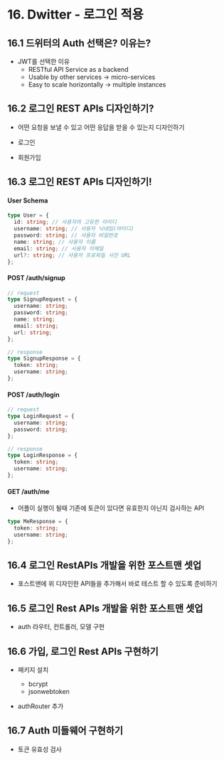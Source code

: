 # 16. Dwitter - 로그인 적용

## 16.1 드위터의 Auth 선택은? 이유는?

- JWT를 선택한 이유
  - RESTful API Service as a backend
  - Usable by other services -> micro-services
  - Easy to scale horizontally -> multiple instances

## 16.2 로그인 REST APIs 디자인하기?

- 어떤 요청을 보낼 수 있고 어떤 응답을 받을 수 있는지 디자인하기

- 로그인
- 회원가입

## 16.3 로그인 REST APIs 디자인하기!

#### User Schema

```typescript
type User = {
  id: string; // 사용자의 고유한 아이디
  username: string; // 사용자 닉네임(아이디)
  password: string; // 사용자 비밀번호
  name: string; // 사용자 이름
  email: string; // 사용자 이메일
  url?: string; // 사용자 프로파일 사진 URL
};
```

#### POST /auth/signup

```typescript
// request
type SignupRequest = {
  username: string;
  password: string;
  name: string;
  email: string;
  url: string;
};

// response
type SignupResponse = {
  token: string;
  username: string;
};
```

#### POST /auth/login

```typescript
// request
type LoginRequest = {
  username: string;
  password: string;
};

// response
type LoginResponse = {
  token: string;
  username: string;
};
```

#### GET /auth/me

- 어플이 실행이 될때 기존에 토큰이 있다면 유효한지 아닌지 검사하는 API

```typescript
type MeResponse = {
  token: string;
  username: string;
};
```

## 16.4 로그인 RestAPIs 개발을 위한 포스트맨 셋업

- 포스트맨에 위 디자인한 API들을 추가해서 바로 테스트 할 수 있도록 준비하기

## 16.5 로그인 Rest APIs 개발을 위한 포스트맨 셋업

- auth 라우터, 컨트롤러, 모델 구현

## 16.6 가입, 로그인 Rest APIs 구현하기

- 패키지 설치

  - bcrypt
  - jsonwebtoken

- authRouter 추가

## 16.7 Auth 미들웨어 구현하기

- 토큰 유효성 검사
